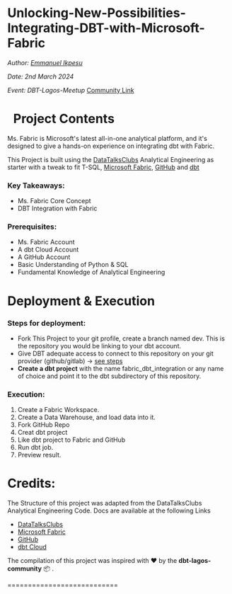 Unlocking-New-Possibilities-Integrating-DBT-with-Microsoft-Fabric
========

*Author: [Emmanuel Ikpesu](https://www.linkedin.com/in/emmanuel-ikpesu-393708132/)*

*Date: 2nd March 2024*

*Event: DBT-Lagos-Meetup* [Community Link](getdbt.com/community)

&nbsp;
Project Contents
================
Ms. Fabric is Microsoft's latest all-in-one analytical platform, and it's designed to give a hands-on experience on integrating dbt with Fabric.

This Project is built using the [DataTalksClubs](https://github.com/DataTalksClub/data-engineering-zoomcamp) Analytical Engineering as starter with a tweak to fit T-SQL, [Microsoft Fabric](https://www.microsoft.com/en-us/microsoft-fabric), [GitHub](https://github.com/) and [dbt](https://www.getdbt.com/)


### Key Takeaways:
- Ms. Fabric Core Concept
- DBT Integration with Fabric

### Prerequisites:

- Ms. Fabric Account
- A dbt Cloud Account
- A GitHub Account
- Basic Understanding of Python & SQL
- Fundamental Knowledge of Analytical Engineering


Deployment & Execution
======================

### Steps for deployment:

- Fork This Project to your git profile, create a branch named dev. This is the repository you would be linking to your dbt account.
- Give DBT adequate access to connect to this repository on your git provider (github/gitlab) -> [see steps](https://docs.getdbt.com/docs/cloud/git/connect-github)
- **Create a dbt project** with the name fabric_dbt_integration or any name of choice and point it to the dbt subdirectory of this repository.


### Execution:

1. Create a Fabric Workspace.
2. Create a Data Warehouse, and load data into it.
3. Fork GitHub Repo
4. Creat dbt project
5. Like dbt project to Fabric and GitHub
6. Run dbt job.
7. Preview result.


Credits:
===========================

The Structure of this project was adapted from the DataTalksClubs Analytical Engineering Code.
Docs are available at the following Links

- [DataTalksClubs](https://github.com/DataTalksClub/data-engineering-zoomcamp)
- [Microsoft Fabric](https://www.microsoft.com/en-us/microsoft-fabric)
- [GitHub](https://github.com/)
- [dbt Cloud](https://www.getdbt.com/)


The compilation of this project was inspired with ❤️ by the **dbt-lagos-community** 📦 .


===========================
